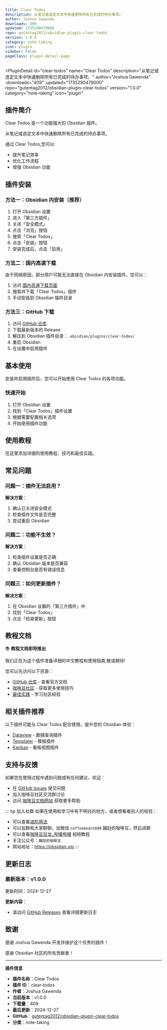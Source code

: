 ```yaml
---
title: Clear Todos
description: 从笔记或选定文本中快速删除所有已完成的待办事项。
author: Joshua Gawenda
downloads: 409
updated: 1735290479000
repo: gutentag2012/obsidian-plugin-clear-todos
version: 1.0.0
category: note-taking
icon: plugin
sidebar: false
pageClass: plugin-detail-page
---
```


<PluginDetail
  id="clear-todos"
  name="Clear Todos"
  description="从笔记或选定文本中快速删除所有已完成的待办事项。"
  author="Joshua Gawenda"
  :downloads="409"
  :updated="1735290479000"
  repo="gutentag2012/obsidian-plugin-clear-todos"
  version="1.0.0"
  category="note-taking"
  icon="plugin"
>

<!-- AUTO_GENERATED_START -->
## 插件简介

Clear Todos 是一个功能强大的 Obsidian 插件。

从笔记或选定文本中快速删除所有已完成的待办事项。

通过 Clear Todos,您可以:

- 提升笔记效率
- 优化工作流程
- 增强 Obsidian 功能

<!-- AUTO_GENERATED_END -->

<!-- AUTO_GENERATED_START -->
## 插件安装

### 方法一：Obsidian 内安装（推荐）

1. 打开 Obsidian 设置
2. 进入「第三方插件」
3. 关闭「安全模式」
4. 点击「浏览」按钮
5. 搜索「Clear Todos」
6. 点击「安装」按钮
7. 安装完成后，点击「启用」

### 方法二：国内高速下载

由于网络原因，部分用户可能无法直接在 Obsidian 内安装插件。您可以：

1. 访问 [国内高速下载页面](/zh/documentation/obsidian-plugins-download.html)
2. 搜索并下载「Clear Todos」插件
3. 手动安装到 Obsidian 插件目录

### 方法三：GitHub 下载

1. 访问 [GitHub 仓库](https://github.com/gutentag2012/obsidian-plugin-clear-todos)
2. 下载最新版本的 Release
3. 解压到 Obsidian 插件目录：`.obsidian/plugins/clear-todos/`
4. 重启 Obsidian
5. 在设置中启用插件

## 基本使用

安装并启用插件后，您可以开始使用 Clear Todos 的各项功能。

### 快速开始

1. 打开 Obsidian 设置
2. 找到「Clear Todos」插件设置
3. 根据需要配置相关选项
4. 开始使用插件功能

<!-- AUTO_GENERATED_END -->

<!-- CUSTOM_CONTENT_START:tutorial -->
## 使用教程

在这里添加详细的使用教程、技巧和最佳实践。

<!-- CUSTOM_CONTENT_END:tutorial -->

<!-- SHARED_CONTENT_START -->
## 常见问题

### 问题一：插件无法启用？

**解决方案**：
1. 确认已关闭安全模式
2. 检查插件文件是否完整
3. 尝试重启 Obsidian

### 问题二：功能不生效？

**解决方案**：
1. 检查插件设置是否正确
2. 确认 Obsidian 版本是否兼容
3. 查看控制台是否有错误信息

### 问题三：如何更新插件？

**解决方案**：
1. 在 Obsidian 设置的「第三方插件」中
2. 找到「Clear Todos」
3. 点击「检查更新」按钮

## 教程文档

📚 **教程文档即将推出**

我们正在为这个插件准备详细的中文教程和使用指南,敬请期待!

您可以先访问以下资源：
- [GitHub 仓库](https://github.com/gutentag2012/obsidian-plugin-clear-todos) - 查看官方文档
- [咖啡豆社区](/zh/bases/) - 获取更多使用技巧
- [最佳实践](/zh/best-practices/) - 学习社区经验

## 相关插件推荐

以下插件可能与 Clear Todos 配合使用，提升您的 Obsidian 体验：

- [Dataview](/zh/plugins/dataview.html) - 数据查询插件
- [Templater](/zh/plugins/templater-obsidian.html) - 模板插件
- [Kanban](/zh/plugins/obsidian-kanban.html) - 看板视图插件

## 支持与反馈

如果您在使用过程中遇到问题或有任何建议，欢迎：

- 在 [GitHub Issues](https://github.com/gutentag2012/obsidian-plugin-clear-todos/issues) 提交问题
- 加入咖啡豆社区交流群讨论
- 访问 [咖啡豆文档网站](https://obsidian.vip) 获取更多帮助

::: tip 加入社群
如果在使用和学习中有不明白的地方，或者想看看别人的经验：
- 可以查看[进阶用法](/zh/advanced)
- 可以加群和大家聊聊，加微信 `coffeebean1688` 蹦跶的咖啡豆，然后进群
- 可以查看[咖啡豆豆龙_哔哩哔哩](https://space.bilibili.com/618777356) 视频教程
- 关注公众号：`蹦跶的咖啡豆`
- 网站地址：https://obsidian.vip
:::
<!-- SHARED_CONTENT_END -->

<!-- AUTO_GENERATED_START -->
## 更新日志

### 最新版本：v1.0.0

更新时间：2024-12-27

**更新内容**：
- 请访问 [GitHub Releases](https://github.com/gutentag2012/obsidian-plugin-clear-todos/releases) 查看详细更新日志

## 致谢

感谢 Joshua Gawenda 开发并维护这个优秀的插件！

感谢 Obsidian 社区的所有贡献者！

---

**插件信息**
- **插件名称**：Clear Todos
- **插件 ID**：clear-todos
- **作者**：Joshua Gawenda
- **当前版本**：v1.0.0
- **下载量**：409
- **最后更新**：2024-12-27
- **GitHub**：[gutentag2012/obsidian-plugin-clear-todos](https://github.com/gutentag2012/obsidian-plugin-clear-todos)
- **分类**：note-taking
<!-- AUTO_GENERATED_END -->

</PluginDetail>

